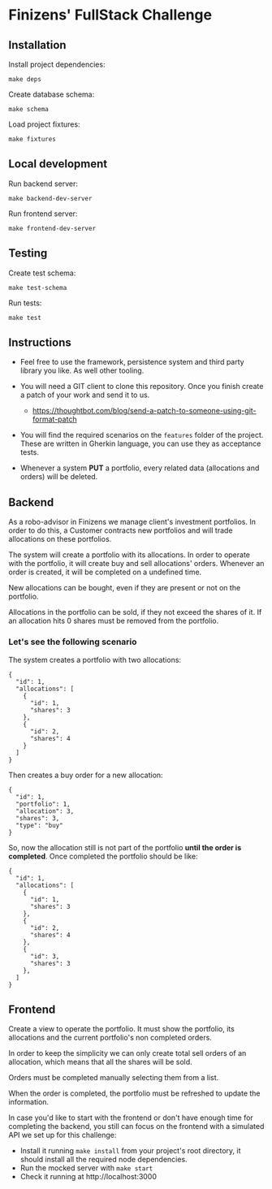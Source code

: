 # Finizens' FullStack Challenge

## Installation
Install project dependencies:
```
make deps
```
Create database schema:
```
make schema
```
Load project fixtures:
```
make fixtures
```

## Local development
Run backend server:
```
make backend-dev-server
```
Run frontend server:
```
make frontend-dev-server
```

## Testing
Create test schema:
```
make test-schema
```
Run tests:
```
make test
```

## Instructions

  - Feel free to use the framework, persistence system and third party library you like.
   As well other tooling.
   
  - You will need a GIT client to clone this repository. Once you finish
  create a patch of your work and send it to us. 
    - https://thoughtbot.com/blog/send-a-patch-to-someone-using-git-format-patch
    
  - You will find the required scenarios on the `features` folder of the project. 
  These are written in Gherkin language, you can use they as acceptance tests.
  
  - Whenever a system **PUT** a portfolio, every related data (allocations and orders)
    will be deleted.


## Backend

As a robo-advisor in Finizens we manage client's investment portfolios. 
In order to do this, a Customer contracts new portfolios and will trade allocations
on these portfolios.

The system will create a portfolio with its allocations.
In order to operate with the portfolio, it will create buy and sell
allocations' orders. Whenever an order is created, it will be completed on a undefined time. 

New allocations can be bought, even if they are present or not on the portfolio.

Allocations in the portfolio can be sold, if they not exceed the shares of it.
If an allocation hits 0 shares must be removed from the portfolio.

### Let's see the following scenario

The system creates a portfolio with two allocations: 
```
{
  "id": 1,
  "allocations": [
    {
      "id": 1,
      "shares": 3
    },
    {
      "id": 2,
      "shares": 4
    }
  ]
}
```

Then creates a buy order for a new allocation:
```
{
  "id": 1,
  "portfolio": 1,
  "allocation": 3,
  "shares": 3,
  "type": "buy"
}
```

So, now the allocation still is not part of the portfolio **until the order is completed**.
Once completed the portfolio should be like:
```
{
  "id": 1,
  "allocations": [
    {
      "id": 1,
      "shares": 3
    },
    {
      "id": 2,
      "shares": 4
    },
    {
      "id": 3,
      "shares": 3
    },
  ]
}
```

## Frontend

Create a view to operate the portfolio. It must show the portfolio, its allocations
and the current portfolio's non completed orders.

In order to keep the simplicity we can only create total sell orders of an allocation,
which means that all the shares will be sold.

Orders must be completed manually selecting them from a list. 

When the order is completed, the portfolio must be refreshed to update the information.

In case you'd like to start with the frontend or don't have enough time for completing the backend, you still can focus on the frontend with a simulated API we set up for this challenge:
* Install it running `make install` from your project's root directory, it should install all the required node dependencies.
* Run the mocked server with `make start`
* Check it running at http://localhost:3000
